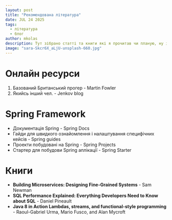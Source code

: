 ```yaml
---
layout: post
title: "Рекомендована література"
date: JUL 24 2025
tags: 
  - література 
  - блог
author: mkolas
description: Тут зібрано статті та книги які я прочитав чи планую, ну і рекомендую
image: "sara-Skcr6X_aLjU-unsplash-660.jpg"
---
```

# Онлайн ресурси
1. Базований Британський прогер - Martin Fowler
2. Якийсь інший чел. - Jenkov blog

# Spring Framework
- Документація Spring - Spring Docs
- Гайди для швидкого ознайомлення і налаштування специфічних кейсів - Spring guides
- Проекти побудовані на Spring - Spring Projects
- Стартер для побудови Spring аплікації - Spring Starter

# Книги
- **Building Microservices: Designing Fine-Grained Systems** - Sam Newman
- **SQL Performance Explained: Everything Developers Need to Know about SQL** - Daniel Pineault
- **Java 8 in Action Lambdas, streams, and functional-style programming** - Raoul-Gabriel Urma, Mario Fusco, and Alan Mycroft